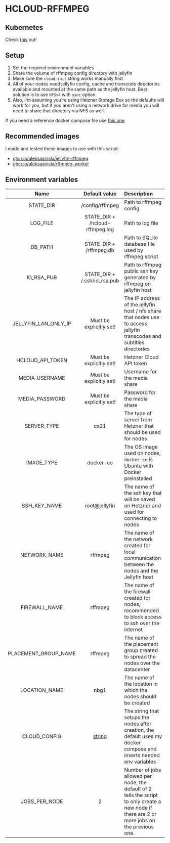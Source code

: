 # HCLOUD-RFFMPEG

## Kubernetes

Check [this](https://github.com/aleksasiriski/rffmpeg-worker) out!

## Setup

1) Set the required environment variables
2) Share the volume of rffmpeg config directory with jellyfin
3) Make sure the `cloud-init` string works manually first
4) All of your nodes need jellyfin config, cache and transcode directories available and mounted at the same path as the jellyfin host. Best solution is to use `NFSv4` with `sync` option.
5) Also, I'm assuming you're using Hetzner Storage Box so the defaults will work for you, but if you aren't using a network drive for media you will need to share that directory via NFS as well.

If you need a reference docker compose file use [this one](https://github.com/aleksasiriski/hcloud-rffmpeg/blob/main/docker-compose.example.yml).

## Recommended images

I made and tested these images to use with this script:

* [ghcr.io/aleksasiriski/jellyfin-rffmpeg](https://github.com/aleksasiriski/jellyfin-rffmpeg)
* [ghcr.io/aleksasiriski/rffmpeg-worker](https://github.com/aleksasiriski/rffmpeg-worker)

## Environment variables

| Name			| Default value		| Description		|
| :----------: | :--------------: | :--------------- | 
| STATE_DIR | /config/rffmpeg | Path to rffmpeg config |
| LOG_FILE | STATE_DIR + /hcloud-rffmpeg.log | Path to log file |
| DB_PATH | STATE_DIR + /rffmpeg.db | Path to SQLite database file used by rffmpeg script |
| ID_RSA_PUB | STATE_DIR + /.ssh/id_rsa.pub | Path to rffmpeg public ssh key generated by rffmpeg on jellyfin host |
| JELLYFIN_LAN_ONLY_IP | Must be explicitly set! | The IP address of the jellyfin host / nfs share that nodes use to access jellyfin transcodes and subtitles directories |
| HCLOUD_API_TOKEN | Must be explicitly set! | Hetzner Cloud API token |
| MEDIA_USERNAME | Must be explicitly set! | Username for the media share |
| MEDIA_PASSWORD | Must be explicitly set! | Password for the media share |
| SERVER_TYPE | cx21 | The type of server from Hetzner that should be used for nodes |
| IMAGE_TYPE | docker-ce | The OS image used on nodes, `docker-ce` is Ubuntu with Docker preinstalled |
| SSH_KEY_NAME | root@jellyfin | The name of the ssh key that will be saved on Hetzner and used for connecting to nodes |
| NETWORK_NAME | rffmpeg | The name of the network created for local communication between the nodes and the Jellyfin host
| FIREWALL_NAME | rffmpeg | The name of the firewall created for nodes, recommended to block access to ssh over the internet
| PLACEMENT_GROUP_NAME | rffmpeg | The name of the placement group created to spread the nodes over the datacenter |
| LOCATION_NAME | nbg1 | The name of the location in which the nodes should be created |
| CLOUD_CONFIG | [string](https://github.com/aleksasiriski/hcloud-rffmpeg/blob/main/hcloud-rffmpeg.py#L138) | The string that setups the nodes after creation, the default uses my docker compose and inserts needed env variables |
| JOBS_PER_NODE | 2 | Number of jobs allowed per node, the default of 2 tells the script to only create a new node if there are 2 or more jobs on the previous one. |
